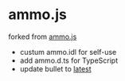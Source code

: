 ammo.js
=======

forked from [ammo.js](https://github.com/kripken/ammo.js)


* custum ammo.idl for self-use
* add ammo.d.ts for TypeScript
* update bullet to [latest](https://github.com/bulletphysics/bullet3)

